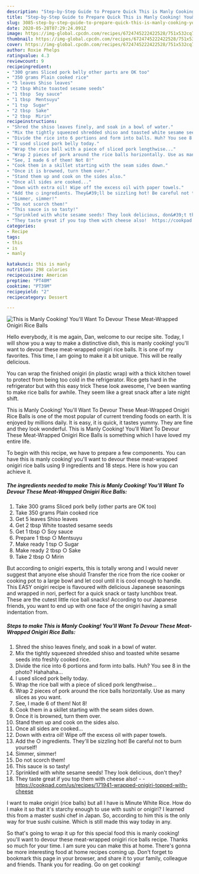 ```yaml
---
description: "Step-by-Step Guide to Prepare Quick This is Manly Cooking! You&amp;#39;ll Want To Devour These Meat-Wrapped Onigiri Rice Balls"
title: "Step-by-Step Guide to Prepare Quick This is Manly Cooking! You&amp;#39;ll Want To Devour These Meat-Wrapped Onigiri Rice Balls"
slug: 3085-step-by-step-guide-to-prepare-quick-this-is-manly-cooking-you-and-39-ll-want-to-devour-these-meat-wrapped-onigiri-rice-balls
date: 2020-05-28T07:29:24.091Z
image: https://img-global.cpcdn.com/recipes/6724745222422528/751x532cq70/this-is-manly-cooking-youll-want-to-devour-these-meat-wrapped-onigiri-rice-balls-recipe-main-photo.jpg
thumbnail: https://img-global.cpcdn.com/recipes/6724745222422528/751x532cq70/this-is-manly-cooking-youll-want-to-devour-these-meat-wrapped-onigiri-rice-balls-recipe-main-photo.jpg
cover: https://img-global.cpcdn.com/recipes/6724745222422528/751x532cq70/this-is-manly-cooking-youll-want-to-devour-these-meat-wrapped-onigiri-rice-balls-recipe-main-photo.jpg
author: Roxie Phelps
ratingvalue: 4.3
reviewcount: 9
recipeingredient:
- "300 grams Sliced pork belly other parts are OK too"
- "350 grams Plain cooked rice"
- "5 leaves Shiso leaves"
- "2 tbsp White toasted sesame seeds"
- "1 tbsp  Soy sauce"
- "1 tbsp  Mentsuyu"
- "1 tsp  Sugar"
- "2 tbsp  Sake"
- "2 tbsp  Mirin"
recipeinstructions:
- "Shred the shiso leaves finely, and soak in a bowl of water."
- "Mix the tightly squeezed shredded shiso and toasted white sesame seeds into freshly cooked rice."
- "Divide the rice into 6 portions and form into balls. Huh? You see 8 in the photo? Hahahaha..."
- "I used sliced pork belly today."
- "Wrap the rice ball with a piece of sliced pork lengthwise..."
- "Wrap 2 pieces of pork around the rice balls horizontally. Use as many slices as you want."
- "See, I made 6 of them! Not 8!"
- "Cook them in a skillet starting with the seam sides down."
- "Once it is browned, turn them over."
- "Stand them up and cook on the sides also."
- "Once all sides are cooked..."
- "Down with extra oil! Wipe off the excess oil with paper towels."
- "Add the ○ ingredients. They&#39;ll be sizzling hot! Be careful not to burn yourself!"
- "Simmer, simmer!"
- "Do not scorch them!"
- "This sauce is so tasty!"
- "Sprinkled with white sesame seeds! They look delicious, don&#39;t they?"
- "They taste great if you top them with cheese also!  https://cookpad.com/us/recipes/171941-wrapped-onigiri-topped-with-cheese"
categories:
- Recipe
tags:
- this
- is
- manly

katakunci: this is manly 
nutrition: 298 calories
recipecuisine: American
preptime: "PT40M"
cooktime: "PT39M"
recipeyield: "2"
recipecategory: Dessert

---
```



![This is Manly Cooking! You&#39;ll Want To Devour These Meat-Wrapped Onigiri Rice Balls](https://img-global.cpcdn.com/recipes/6724745222422528/751x532cq70/this-is-manly-cooking-youll-want-to-devour-these-meat-wrapped-onigiri-rice-balls-recipe-main-photo.jpg)

Hello everybody, it is me again, Dan, welcome to our recipe site. Today, I will show you a way to make a distinctive dish, this is manly cooking! you&#39;ll want to devour these meat-wrapped onigiri rice balls. It is one of my favorites. This time, I am going to make it a bit unique. This will be really delicious.

You can wrap the finished onigiri (in plastic wrap) with a thick kitchen towel to protect from being too cold in the refrigerator. Rice gets hard in the refrigerator but with this easy trick These look awesome, I&#39;ve been wanting to make rice balls for awhile. They seem like a great snack after a late night shift.

This is Manly Cooking! You&#39;ll Want To Devour These Meat-Wrapped Onigiri Rice Balls is one of the most popular of current trending foods on earth. It is enjoyed by millions daily. It is easy, it is quick, it tastes yummy. They are fine and they look wonderful. This is Manly Cooking! You&#39;ll Want To Devour These Meat-Wrapped Onigiri Rice Balls is something which I have loved my entire life.


To begin with this recipe, we have to prepare a few components. You can have this is manly cooking! you&#39;ll want to devour these meat-wrapped onigiri rice balls using 9 ingredients and 18 steps. Here is how you can achieve it.

<!--inarticleads1-->

##### The ingredients needed to make This is Manly Cooking! You&#39;ll Want To Devour These Meat-Wrapped Onigiri Rice Balls:

1. Take 300 grams Sliced pork belly (other parts are OK too)
1. Take 350 grams Plain cooked rice
1. Get 5 leaves Shiso leaves
1. Get 2 tbsp White toasted sesame seeds
1. Get 1 tbsp ○ Soy sauce
1. Prepare 1 tbsp ○ Mentsuyu
1. Make ready 1 tsp ○ Sugar
1. Make ready 2 tbsp ○ Sake
1. Take 2 tbsp ○ Mirin


But according to onigiri experts, this is totally wrong and I would never suggest that anyone else should Transfer the rice from the rice cooker or cooking pot to a large bowl and let cool until it is cool enough to handle. This EASY onigiri recipe is flavoured with delicious Japanese seasonings and wrapped in nori, perfect for a quick snack or tasty lunchbox treat. These are the cutest little rice ball snacks! According to our Japanese friends, you want to end up with one face of the onigiri having a small indentation from. 

<!--inarticleads2-->

##### Steps to make This is Manly Cooking! You&#39;ll Want To Devour These Meat-Wrapped Onigiri Rice Balls:

1. Shred the shiso leaves finely, and soak in a bowl of water.
1. Mix the tightly squeezed shredded shiso and toasted white sesame seeds into freshly cooked rice.
1. Divide the rice into 6 portions and form into balls. Huh? You see 8 in the photo? Hahahaha...
1. I used sliced pork belly today.
1. Wrap the rice ball with a piece of sliced pork lengthwise...
1. Wrap 2 pieces of pork around the rice balls horizontally. Use as many slices as you want.
1. See, I made 6 of them! Not 8!
1. Cook them in a skillet starting with the seam sides down.
1. Once it is browned, turn them over.
1. Stand them up and cook on the sides also.
1. Once all sides are cooked...
1. Down with extra oil! Wipe off the excess oil with paper towels.
1. Add the ○ ingredients. They&#39;ll be sizzling hot! Be careful not to burn yourself!
1. Simmer, simmer!
1. Do not scorch them!
1. This sauce is so tasty!
1. Sprinkled with white sesame seeds! They look delicious, don&#39;t they?
1. They taste great if you top them with cheese also! -  - https://cookpad.com/us/recipes/171941-wrapped-onigiri-topped-with-cheese


I want to make onigiri (rice balls) but all I have is Minute White Rice. How do I make it so that it&#39;s starchy enough to use with sushi or onigiri? I learned this from a master sushi chef in Japan. So, according to him this is the only way for true sushi cuisine. Which is still made this way today in any. 

So that's going to wrap it up for this special food this is manly cooking! you&#39;ll want to devour these meat-wrapped onigiri rice balls recipe. Thanks so much for your time. I am sure you can make this at home. There's gonna be more interesting food at home recipes coming up. Don't forget to bookmark this page in your browser, and share it to your family, colleague and friends. Thank you for reading. Go on get cooking!

